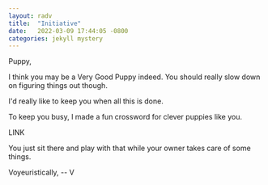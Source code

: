 ```yaml
---
layout: radv
title:  "Initiative"
date:   2022-03-09 17:44:05 -0800
categories: jekyll mystery
---
```



Puppy,

I think you may be a Very Good Puppy indeed. You should really slow down on figuring things out though.

I'd really like to keep you when all this is done.

To keep you busy, I made a fun crossword for clever puppies like you.

LINK

You just sit there and play with that while your owner takes care of some things.

Voyeuristically,
-- V